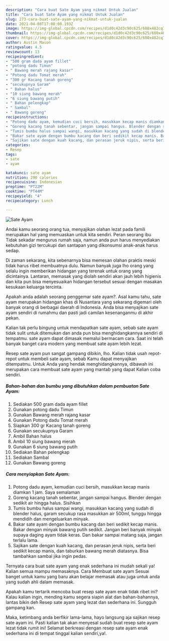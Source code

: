 ```yaml
---
description: "Cara buat Sate Ayam yang nikmat Untuk Jualan"
title: "Cara buat Sate Ayam yang nikmat Untuk Jualan"
slug: 273-cara-buat-sate-ayam-yang-nikmat-untuk-jualan
date: 2021-04-08T17:08:08.193Z
image: https://img-global.cpcdn.com/recipes/d1d0c42d3c90c625/680x482cq70/sate-ayam-foto-resep-utama.jpg
thumbnail: https://img-global.cpcdn.com/recipes/d1d0c42d3c90c625/680x482cq70/sate-ayam-foto-resep-utama.jpg
cover: https://img-global.cpcdn.com/recipes/d1d0c42d3c90c625/680x482cq70/sate-ayam-foto-resep-utama.jpg
author: Austin Mason
ratingvalue: 4.5
reviewcount: 13
recipeingredient:
- "500 gram dada ayam fillet"
- "potong dadu Timun"
- " Bawang merah rajang kasar"
- "Potong dadu Tomat merah"
- "300 gr Kacang tanah goreng"
- "secukupnya Garam"
- " Bahan halus"
- "10 siung bawang merah"
- "6 siung bawang putih"
- " Bahan pelengkap"
- " Sambal"
- " Bawang goreng"
recipeinstructions:
- "Potong dadu ayam, kemudian cuci bersih, masukkan kecap manis diamkan 1 jam. Saya semalaman"
- "Goreng kacang tanah sebentar, jangan sampai hangus. Blender dengan sedikit air hingga halus. Sisihkan"
- "Tumis bumbu halus sampai wangi, masukkan kacang yang sudah di blender halus, garam secukup rasa masukkan air 500ml, tunggu hingga mendidih dan mengeluarkan minyak."
- "Bakar sate ayam dengan bumbu kacang dan beri sedikit kecap manis. Bakar dengan minyak bawang putih sedikit. Jangan beri banyak minyak supaya daging ayam tidak keras. Dan bakar sampai matang saja, jangan terlalu lama."
- "Sajikan sate dengan kuah kacang, dan perasan jeruk nipis, serta beri sedikit kecap manis, dan taburkan bawang merah diatasnya. Bisa tambahkan sambal jika ingin pedas."
categories:
- Resep
tags:
- sate
- ayam

katakunci: sate ayam 
nutrition: 290 calories
recipecuisine: Indonesian
preptime: "PT22M"
cooktime: "PT44M"
recipeyield: "4"
recipecategory: Lunch

---
```



![Sate Ayam](https://img-global.cpcdn.com/recipes/d1d0c42d3c90c625/680x482cq70/sate-ayam-foto-resep-utama.jpg)

Andai kamu seorang orang tua, menyajikan olahan lezat pada famili merupakan hal yang memuaskan untuk kita sendiri. Peran seorang ibu Tidak sekadar mengurus rumah saja, namun anda pun harus menyediakan kebutuhan gizi tercukupi dan santapan yang dikonsumsi anak-anak harus sedap.

Di zaman  sekarang, kita sebenarnya bisa memesan olahan praktis meski tidak harus ribet membuatnya dulu. Namun banyak juga lho orang yang selalu ingin memberikan hidangan yang terenak untuk orang yang dicintainya. Lantaran, memasak yang diolah sendiri akan jauh lebih higienis dan kita pun bisa menyesuaikan hidangan tersebut sesuai dengan masakan kesukaan keluarga tercinta. 



Apakah anda adalah seorang penggemar sate ayam?. Asal kamu tahu, sate ayam merupakan hidangan khas di Nusantara yang sekarang digemari oleh banyak orang di berbagai daerah di Indonesia. Anda bisa menyajikan sate ayam sendiri di rumahmu dan pasti jadi camilan kesenanganmu di akhir pekan.

Kalian tak perlu bingung untuk mendapatkan sate ayam, sebab sate ayam tidak sulit untuk ditemukan dan anda pun bisa menghidangkannya sendiri di tempatmu. sate ayam dapat dimasak memalui bermacam cara. Saat ini telah banyak banget cara modern yang membuat sate ayam lebih lezat.

Resep sate ayam pun sangat gampang dibikin, lho. Kalian tidak usah repot-repot untuk membeli sate ayam, sebab Kamu dapat menyajikan ditempatmu. Untuk Anda yang hendak menghidangkannya, dibawah ini merupakan cara membuat sate ayam yang mantab yang dapat Kalian coba sendiri.

<!--inarticleads1-->

##### Bahan-bahan dan bumbu yang dibutuhkan dalam pembuatan Sate Ayam:

1. Sediakan 500 gram dada ayam fillet
1. Gunakan potong dadu Timun
1. Gunakan  Bawang merah rajang kasar
1. Gunakan Potong dadu Tomat merah
1. Siapkan 300 gr Kacang tanah goreng
1. Gunakan secukupnya Garam
1. Ambil  Bahan halus
1. Ambil 10 siung bawang merah
1. Gunakan 6 siung bawang putih
1. Sediakan  Bahan pelengkap
1. Sediakan  Sambal
1. Gunakan  Bawang goreng




<!--inarticleads2-->

##### Cara menyiapkan Sate Ayam:

1. Potong dadu ayam, kemudian cuci bersih, masukkan kecap manis diamkan 1 jam. Saya semalaman
1. Goreng kacang tanah sebentar, jangan sampai hangus. Blender dengan sedikit air hingga halus. Sisihkan
1. Tumis bumbu halus sampai wangi, masukkan kacang yang sudah di blender halus, garam secukup rasa masukkan air 500ml, tunggu hingga mendidih dan mengeluarkan minyak.
1. Bakar sate ayam dengan bumbu kacang dan beri sedikit kecap manis. Bakar dengan minyak bawang putih sedikit. Jangan beri banyak minyak supaya daging ayam tidak keras. Dan bakar sampai matang saja, jangan terlalu lama.
1. Sajikan sate dengan kuah kacang, dan perasan jeruk nipis, serta beri sedikit kecap manis, dan taburkan bawang merah diatasnya. Bisa tambahkan sambal jika ingin pedas.




Ternyata cara buat sate ayam yang enak sederhana ini mudah sekali ya! Kalian semua mampu memasaknya. Cara Membuat sate ayam Sesuai banget untuk kamu yang baru akan belajar memasak atau juga untuk anda yang sudah ahli dalam memasak.

Apakah kamu tertarik mencoba buat resep sate ayam enak tidak ribet ini? Kalau kalian ingin, mending kamu segera siapin alat dan bahan-bahannya, lantas bikin deh Resep sate ayam yang lezat dan sederhana ini. Sungguh gampang kan. 

Maka, ketimbang anda berfikir lama-lama, hayo langsung aja sajikan resep sate ayam ini. Pasti kalian tak akan menyesal sudah buat resep sate ayam lezat tidak rumit ini! Selamat berkreasi dengan resep sate ayam enak sederhana ini di tempat tinggal kalian sendiri,ya!.

